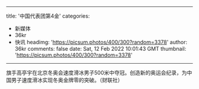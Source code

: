 
---
title: '中国代表团第4金'
categories: 
 - 新媒体
 - 36kr
 - 快讯
headimg: 'https://picsum.photos/400/300?random=3378'
author: 36kr
comments: false
date: Sat, 12 Feb 2022 10:01:43 GMT
thumbnail: 'https://picsum.photos/400/300?random=3378'
---

<div>   
旗手高亭宇在北京冬奥会速度滑冰男子500米中夺冠。创造新的奥运会纪录，为中国男子速度滑冰实现冬奥金牌零的突破。（财联社）  
</div>
            